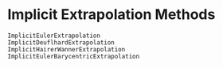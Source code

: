 # Implicit Extrapolation Methods

```@docs
ImplicitEulerExtrapolation
ImplicitDeuflhardExtrapolation
ImplicitHairerWannerExtrapolation
ImplicitEulerBarycentricExtrapolation
```